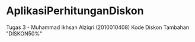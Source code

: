 # AplikasiPerhitunganDiskon
 Tugas 3 - Muhammad Ikhsan Alziqri (2010010408)
 Kode Diskon Tambahan "DISKON50%"
